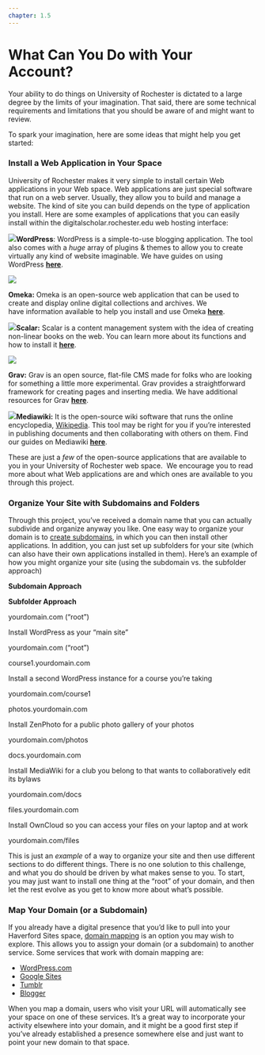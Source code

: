 ```yaml
---
chapter: 1.5
---
```

# What Can You Do with Your Account? #

Your ability to do things on University of Rochester is dictated to a large degree by the limits of your imagination. That said, there are some technical requirements and limitations that you should be aware of and might want to review.

To spark your imagination, here are some ideas that might help you get started:

### Install a Web Application in Your Space

University of Rochester makes it very simple to install certain Web applications in your Web space. Web applications are just special software that run on a web server. Usually, they allow you to build and manage a website. The kind of site you can build depends on the type of application you install. Here are some examples of applications that you can easily install within the digitalscholar.rochester.edu web hosting interface:

**![](http://www.stateu.org/docs/wp-content/uploads/2018/03/Screen-Shot-2018-04-04-at-10.40.00-AM-e1522852844558.png)WordPress**: WordPress is a simple-to-use blogging application. The tool also comes with a _huge_ array of plugins & themes to allow you to create virtually any kind of website imaginable. We have guides on using WordPress **[here](http://www.stateu.org/docs/#wordpress)**.

![](https://docs.emerson.build/wp-content/uploads/2017/09/Omeka_logo.png)

**Omeka:** Omeka is an open-source web application that can be used to create and display online digital collections and archives. We have information available to help you install and use Omeka **[here](http://www.stateu.org/docs/#omeka)**.

![](http://www.stateu.org/docs/wp-content/uploads/2018/03/Screen-Shot-2018-04-04-at-10.36.09-AM.png)**Scalar:** Scalar is a content management system with the idea of creating non-linear books on the web. You can learn more about its functions and how to install it [**here**](http://www.stateu.org/docs/#scalar).

![](http://www.stateu.org/docs/wp-content/uploads/2018/03/Screen-Shot-2018-04-04-at-10.35.54-AM.png)

**Grav:** Grav is an open source, flat-file CMS made for folks who are looking for something a little more experimental. Grav provides a straightforward framework for creating pages and inserting media. We have additional resources for Grav **[here](http://www.stateu.org/docs/#grav)**.

**![](http://www.stateu.org/docs/wp-content/uploads/2018/03/9368957915_c9114154cc_o.png)Mediawiki:** It is the open-source wiki software that runs the online encyclopedia, [Wikipedia](https://www.wikipedia.org/). This tool may be right for you if you’re interested in publishing documents and then collaborating with others on them. Find our guides on Mediawiki [**here**](http://www.stateu.org/docs/#mediawiki).

These are just a _few_ of the open-source applications that are available to you in your University of Rochester web space.  We encourage you to read more about what Web applications are and which ones are available to you through this project.

### Organize Your Site with Subdomains and Folders

Through this project, you’ve received a domain name that you can actually subdivide and organize anyway you like. One easy way to organize your domain is to [create subdomains](http://stateu.org/docs/uncategorized/setting-up-subdomains/), in which you can then install other applications. In addition, you can just set up subfolders for your site (which can also have their own applications installed in them). Here’s an example of how you might organize your site (using the subdomain vs. the subfolder approach)

**Subdomain Approach**

**Subfolder Approach**

yourdomain.com (“root”)

Install WordPress as your “main site”

yourdomain.com (“root”)

course1.yourdomain.com

Install a second WordPress instance for a course you’re taking

yourdomain.com/course1

photos.yourdomain.com

Install ZenPhoto for a public photo gallery of your photos

yourdomain.com/photos

docs.yourdomain.com

Install MediaWiki for a club you belong to that wants to collaboratively edit its bylaws

yourdomain.com/docs

files.yourdomain.com

Install OwnCloud so you can access your files on your laptop and at work

yourdomain.com/files

This is just an _example_ of a way to organize your site and then use different sections to do different things. There is no one solution to this challenge, and what you do should be driven by what makes sense to you. To start, you may just want to install one thing at the “root” of your domain, and then let the rest evolve as you get to know more about what’s possible.

### Map Your Domain (or a Subdomain)

If you already have a digital presence that you’d like to pull into your Haverford Sites space, [domain mapping](http://stateu.org/docs/uncategorized/what-is-domain-mapping/) is an option you may wish to explore. This allows you to assign your domain (or a subdomain) to another service. Some services that work with domain mapping are:

*   [WordPress.com](https://wordpress.com/)
*   [Google Sites](https://sites.google.com/)
*   [Tumblr](https://www.tumblr.com/)
*   [Blogger](https://www.blogger.com/)

When you map a domain, users who visit your URL will automatically see your space on one of these services. It’s a great way to incorporate your activity elsewhere into your domain, and it might be a good first step if you’ve already established a presence somewhere else and just want to point your new domain to that space.

[comment]: # (feedback link here)